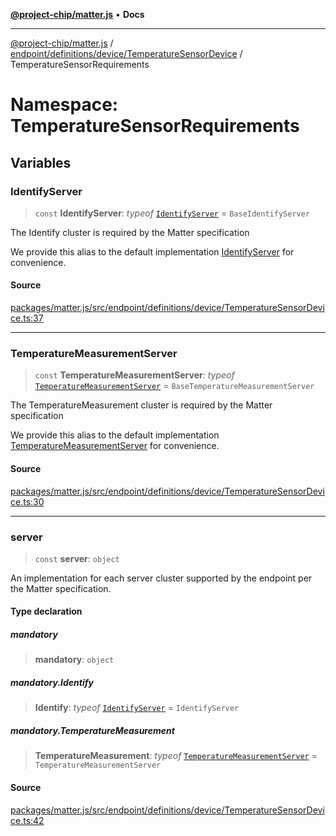 [**@project-chip/matter.js**](../../../../../../README.md) • **Docs**

***

[@project-chip/matter.js](../../../../../../modules.md) / [endpoint/definitions/device/TemperatureSensorDevice](../../README.md) / TemperatureSensorRequirements

# Namespace: TemperatureSensorRequirements

## Variables

### IdentifyServer

> `const` **IdentifyServer**: *typeof* [`IdentifyServer`](../../../../../../behavior/definitions/identify/export/namespaces/IdentifyServer/README.md) = `BaseIdentifyServer`

The Identify cluster is required by the Matter specification

We provide this alias to the default implementation [IdentifyServer](README.md#identifyserver) for convenience.

#### Source

[packages/matter.js/src/endpoint/definitions/device/TemperatureSensorDevice.ts:37](https://github.com/project-chip/matter.js/blob/7a8cbb56b87d4ccf34bec5a9a95ab40a1711324f/packages/matter.js/src/endpoint/definitions/device/TemperatureSensorDevice.ts#L37)

***

### TemperatureMeasurementServer

> `const` **TemperatureMeasurementServer**: *typeof* [`TemperatureMeasurementServer`](../../../../../../behavior/definitions/temperature-measurement/export/classes/TemperatureMeasurementServer.md) = `BaseTemperatureMeasurementServer`

The TemperatureMeasurement cluster is required by the Matter specification

We provide this alias to the default implementation [TemperatureMeasurementServer](README.md#temperaturemeasurementserver) for convenience.

#### Source

[packages/matter.js/src/endpoint/definitions/device/TemperatureSensorDevice.ts:30](https://github.com/project-chip/matter.js/blob/7a8cbb56b87d4ccf34bec5a9a95ab40a1711324f/packages/matter.js/src/endpoint/definitions/device/TemperatureSensorDevice.ts#L30)

***

### server

> `const` **server**: `object`

An implementation for each server cluster supported by the endpoint per the Matter specification.

#### Type declaration

##### mandatory

> **mandatory**: `object`

##### mandatory.Identify

> **Identify**: *typeof* [`IdentifyServer`](../../../../../../behavior/definitions/identify/export/namespaces/IdentifyServer/README.md) = `IdentifyServer`

##### mandatory.TemperatureMeasurement

> **TemperatureMeasurement**: *typeof* [`TemperatureMeasurementServer`](../../../../../../behavior/definitions/temperature-measurement/export/classes/TemperatureMeasurementServer.md) = `TemperatureMeasurementServer`

#### Source

[packages/matter.js/src/endpoint/definitions/device/TemperatureSensorDevice.ts:42](https://github.com/project-chip/matter.js/blob/7a8cbb56b87d4ccf34bec5a9a95ab40a1711324f/packages/matter.js/src/endpoint/definitions/device/TemperatureSensorDevice.ts#L42)
